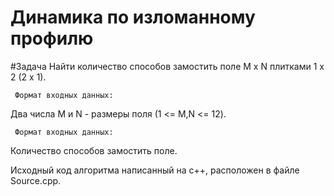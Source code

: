 # Динамика по изломанному профилю

#Задача 
Найти количество способов замостить поле M x N плитками 1 х 2 (2 х 1).
    
     Формат входных данных: 
 Два числа M и N - размеры поля (1 <= M,N <= 12).

     Формат входных данных:    
Количество способов замостить поле.
 
Исходный код алгоритма написанный на с++, расположен в файле Source.cpp.
